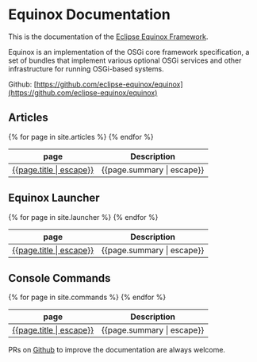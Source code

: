 # Equinox Documentation

This is the documentation of the [Eclipse Equinox Framework](https://projects.eclipse.org/projects/eclipse.equinox).

Equinox is an implementation of the OSGi core framework specification, a set of bundles that implement various optional OSGi services and other infrastructure for running OSGi-based systems.

Github: [https://github.com/eclipse-equinox/equinox](https://github.com/eclipse-equinox/equinox)


## Articles

<table class="property-index">
    <thead>
        <th>page</th>
        <th>Description</th>
    </thead>
    <tbody>
        {% for page in site.articles %}
        <tr>
            <td><a href="{{ page.url | prepend: site.baseurl }}">{{page.title | escape}}</a></td>
            <td>{{page.summary | escape}}</td>
        </tr>
        {% endfor %}
    </tbody>
</table>


## Equinox Launcher

<table class="property-index">
    <thead>
        <th>page</th>
        <th>Description</th>
    </thead>
    <tbody>
        {% for page in site.launcher %}
        <tr>
            <td><a href="{{ page.url | prepend: site.baseurl }}">{{page.title | escape}}</a></td>
            <td>{{page.summary | escape}}</td>
        </tr>
        {% endfor %}
    </tbody>
</table>


## Console Commands

<table class="property-index">
    <thead>
        <th>page</th>
        <th>Description</th>
    </thead>
    <tbody>
        {% for page in site.commands %}
        <tr>
            <td><a href="{{ page.url | prepend: site.baseurl }}">{{page.title | escape}}</a></td>
            <td>{{page.summary | escape}}</td>
        </tr>
        {% endfor %}
    </tbody>
</table>


PRs on [Github](https://github.com/eclipse-equinox/equinox/tree/master/docs) to improve the documentation are always welcome.